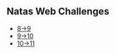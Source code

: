## Natas Web Challenges

- [8->9](https://github.com/nityanaki/OverTheWire-CTF/tree/main/natas/8-%3E9)
- [9->10](https://github.com/nityanaki/OverTheWire-CTF/tree/main/natas/9-%3E10)
- [10->11](https://github.com/nityanaki/OverTheWire-CTF/tree/main/natas/10-%3E11)
